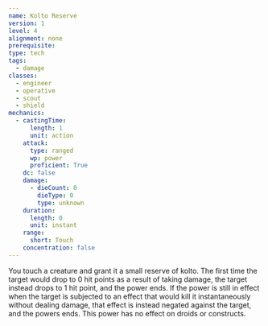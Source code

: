 ```yaml
---
name: Kolto Reserve
version: 1
level: 4
alignment: none
prerequisite: 
type: tech
tags:
  - damage
classes:
  - engineer
  - operative
  - scout
  - shield
mechanics:
  - castingTime:
      length: 1
      unit: action
    attack:
      type: ranged
      wp: power
      proficient: True
    dc: false
    damage:
      - dieCount: 0
        dieType: 0
        type: unknown
    duration:
      length: 0
      unit: instant
    range:
      short: Touch
    concentration: false
---
```

You touch a creature and grant it a small reserve of kolto. The first time the target would drop to 0 hit points as a result of taking damage, the target instead drops to 1 hit point, and the power ends. If the power is still in effect when the target is subjected to an effect that would kill it instantaneously without dealing damage, that effect is instead negated against the target, and the powers ends. This power has no effect on droids or constructs.
    